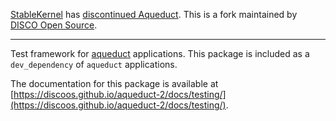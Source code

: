 [StableKernel](https://stablekernel.com/) has
[discontinued Aqueduct](https://stablekernel.com/article/announcing-the-sunsetting-of-aqueduct-our-open-source-server-side-framework-in-googles-dart/).
This is a fork maintained by [DISCO Open Source](https://discoos.org).

***

Test framework for [aqueduct](https://discoos.github.io/aqueduct-2) applications. This package is included as a `dev_dependency` of `aqueduct` applications.

The documentation for this package is available at [https://discoos.github.io/aqueduct-2/docs/testing/](https://discoos.github.io/aqueduct-2/docs/testing/).


